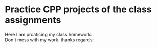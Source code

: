 # Practice CPP projects of the class assignments
Here I am prcaticing my class homework. <br>
Don't mess with my work.
thanks 
regards: 
